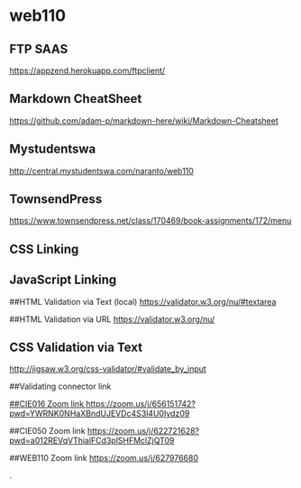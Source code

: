 # web110
## FTP SAAS
https://appzend.herokuapp.com/ftpclient/

## Markdown CheatSheet
https://github.com/adam-p/markdown-here/wiki/Markdown-Cheatsheet

## Mystudentswa
http://central.mystudentswa.com/naranto/web110

## TownsendPress
https://www.townsendpress.net/class/170469/book-assignments/172/menu

## CSS Linking
<link href="css/styles.css" type="text/css" rel="stylesheet">

## JavaScript Linking
<script type="text/javascript" src="script.js"></script>

##HTML Validation via Text (local)
https://validator.w3.org/nu/#textarea

##HTML Validation via URL
https://validator.w3.org/nu/

## CSS Validation via Text
http://jigsaw.w3.org/css-validator/#validate_by_input

##Validating connector link
<a href="https://validator.w3.org/check?uri=referer">

##CIE016 Zoom link
https://zoom.us/j/656151742?pwd=YWRNK0NHaXBndUJEVDc4S3l4U0Iydz09

##CIE050 Zoom link
https://zoom.us/j/622721628?pwd=a012REVqVThialFCd3plSHFMclZjQT09

##WEB110 Zoom link
https://zoom.us/j/627976680

.